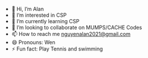 - 👋 Hi, I’m Alan
- 👀 I’m interested in CSP 
- 🌱 I’m currently learning CSP
- 💞️ I’m looking to collaborate on MUMPS/CACHE Codes
- 📫 How to reach me nguyenalan2021@gmail.com
- 😄 Pronouns: Wen
- ⚡ Fun fact: Play Tennis and swimming

<!---
nguyenalan2024/nguyenalan2024 is a ✨ special ✨ repository because its `README.md` (this file) appears on your GitHub profile.
You can click the Preview link to take a look at your changes.
--->

